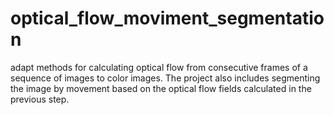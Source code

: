 # optical_flow_moviment_segmentation
adapt methods for calculating optical flow from consecutive frames of a sequence of images to color images. The project also includes segmenting the image by movement based on the optical flow fields calculated in the previous step.
